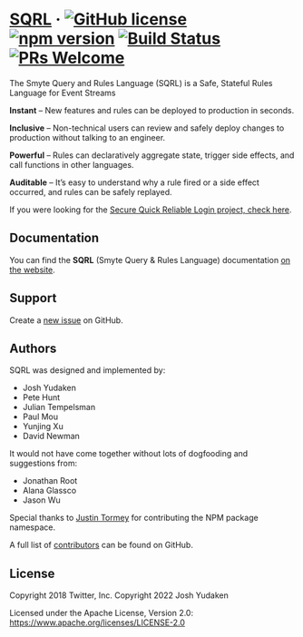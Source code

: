# [SQRL](https://sqrl-lang.github.io/sqrl/) &middot; [![GitHub license](https://img.shields.io/badge/license-Apache%202-blue.svg)](https://github.com/sqrl-lang/sqrl/blob/main/LICENSE) [![npm version](https://img.shields.io/npm/v/sqrl.svg?style=flat)](https://www.npmjs.com/package/sqrl) [![Build Status](https://github.com/sqrl-lang/sqrl/actions/workflows/tests.yml/badge.svg)](https://travis-ci.org/sqrl-lang/sqrl) [![PRs Welcome](https://img.shields.io/badge/PRs-welcome-brightgreen.svg)](https://github.com/sqrl-lang/sqrl/blob/main/CONTRIBUTING.md)

The Smyte Query and Rules Language (SQRL) is a Safe, Stateful Rules Language for Event Streams

**Instant** – New features and rules can be deployed to production in seconds.

**Inclusive** – Non-technical users can review and safely deploy changes to production without talking to an engineer.

**Powerful** – Rules can declaratively aggregate state, trigger side effects, and call functions in other languages.

**Auditable** – It’s easy to understand why a rule fired or a side effect occurred, and rules can be safely replayed.

If you were looking for the [Secure Quick Reliable Login project, check here](https://www.grc.com/sqrl/sqrl.htm).

## Documentation

You can find the **SQRL** (Smyte Query & Rules Language) documentation [on the website](https://sqrl-lang.github.io/sqrl).

## Support

Create a [new issue](https://github.com/sqrl-lang/sqrl/issues/new) on GitHub.

## Authors

SQRL was designed and implemented by:
* Josh Yudaken
* Pete Hunt
* Julian Tempelsman
* Paul Mou
* Yunjing Xu
* David Newman

It would not have come together without lots of dogfooding and suggestions from:
* Jonathan Root
* Alana Glassco
* Jason Wu

Special thanks to [Justin Tormey](https://github.com/jtormey) for contributing the NPM package namespace.

A full list of [contributors](https://github.com/sqrl-lang/sqrl/graphs/contributors?type=a) can be found on GitHub.

## License

Copyright 2018 Twitter, Inc.
Copyright 2022 Josh Yudaken

Licensed under the Apache License, Version 2.0: https://www.apache.org/licenses/LICENSE-2.0
